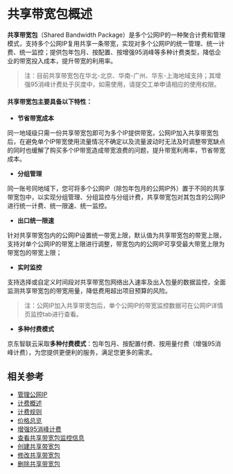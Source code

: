 # 共享带宽包概述

**共享带宽包**（Shared Bandwidth Package）是多个公网IP的一种聚合计费和管理模式，支持多个公网IP复用共享一条带宽，实现对多个公网IP的统一管理、统一计费、统一监控；提供包年包月、按配置、按增强95消峰等多种计费类型，降低企业的带宽投入成本，提升带宽的利用率。


> 注：目前共享带宽包在华北-北京、华南-广州、华东-上海地域支持；其增强95消峰计费处于灰度中，如需使用，请提交工单申请相应的使用权限。



#### 共享带宽包主要具备以下特性：

- **节省带宽成本**

同一地域级只需一份共享带宽包即可为多个IP提供带宽，公网IP加入共享带宽包后，在避免单个IP带宽使用流量情况不确定以及流量波动时无法及时调整带宽缺点的同时也缓解了购买多个IP带宽造成带宽浪费的问题，提升带宽利用率，节省带宽成本。


- **分组管理**

同一账号同地域下，您可将多个公网IP（除包年包月的公网IP外）置于不同的共享带宽包中，以实现分组管理、分组监控与分组计费，共享带宽包对其包含的公网IP进行统一计费、统一限速、统一监控。


- **出口统一限速**

针对共享带宽包内的公网IP设置统一带宽上限，默认值为共享带宽包的带宽上限，支持对单个公网IP的带宽上限进行调整，带宽包内的公网IP可享受最大带宽上限为带宽包的带宽上限；

- **实时监控**

支持选择或自定义时间段对共享带宽包网络出入速率及出入包量的数据监控，全面监测共享带宽包的带宽用量，降低费用超出项目预算的风险。

> 注：公网IP加入共享带宽包后，单个公网IP的带宽监控数据可在公网IP详情页监控tab进行查看。


- **多种付费模式**

京东智联云采取**多种付费模式**：包年包月、按配置付费、按用量付费（增强95消峰计费），为您提供更便利的服务，满足您更多的需求。

## 相关参考
- [管理公网IP](../Getting-Started/Manage-Public-IP.md)
- [计费概述](../Pricing/Billing-Overview.md)
- [计费规则](../Pricing/Billed-Rules.md)
- [价格总览](../Pricing/Price-Overview.md)
- [增强95消峰计费](../Pricing/Charge-By-Usage/Enhance95th-Eliminate.md)
- [查看共享带宽包监控信息](../Operation-Guide/View-Monitoring.md)
- [创建共享带宽包](../Operation-Guide/Create-Bwp.md)
- [修改共享带宽包](../Operation-Guide/Modify-Bwp.md)
- [删除共享带宽包](../Operation-Guide/Delete-Bwp.md)
